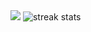 <img src="https://github-readme-stats.vercel.app/api?username=vanisheduK&theme=algolia">
<img alt="streak stats" src="https://github-readme-streak-stats.herokuapp.com/?user=vanishedUK&theme=algolia" />
